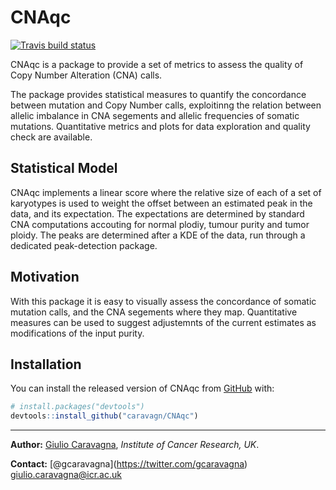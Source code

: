 
<!-- README.md is generated from README.Rmd. Please edit that file -->

# CNAqc

<!-- badges: start -->

[![Travis build
status](https://travis-ci.org/caravagn/CNAqc.svg?branch=master)](https://travis-ci.org/caravagn/CNAqc)
<!-- badges: end -->

CNAqc is a package to provide a set of metrics to assess the quality of
Copy Number Alteration (CNA) calls.

The package provides statistical measures to quantify the concordance
between mutation and Copy Number calls, exploitinng the relation between
allelic imbalance in CNA segements and allelic frequencies of somatic
mutations. Quantitative metrics and plots for data exploration and
quality check are available.

## Statistical Model

CNAqc implements a linear score where the relative size of each of a set
of karyotypes is used to weight the offset between an estimated peak in
the data, and its expectation. The expectations are determined by
standard CNA computations accouting for normal plodiy, tumour purity and
tumor ploidy. The peaks are determined after a KDE of the data, run
through a dedicated peak-detection package.

## Motivation

With this package it is easy to visually assess the concordance of
somatic mutation calls, and the CNA segements where they map.
Quantitative measures can be used to suggest adjustemnts of the current
estimates as modifications of the input purity.

## Installation

You can install the released version of CNAqc from
[GitHub](https://github.com/) with:

``` r
# install.packages("devtools")
devtools::install_github("caravagn/CNAqc")
```

-----

**Author:** [Giulio
Caravagna](https://sites.google.com/site/giuliocaravagna/), *Institute
of Cancer Research, UK*.

**Contact:** \[@gcaravagna\](<https://twitter.com/gcaravagna>)
<giulio.caravagna@icr.ac.uk>
